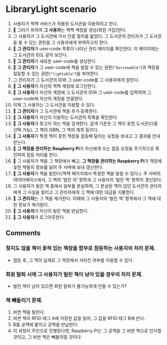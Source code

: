 # LibraryLight scenario

1. 사용자가 책첵 서비스가 적용된 도서관을 이용하려고 한다.
2. :small_orange_diamond: 그러기 위하여 **그 사용자**는 책첵 계정을 생성(회원 가입)한다.
3. 그 사용자가 그 도서관에 가서 인증 절차를 밟았다. 그 도서관의 관리자가 그 도서관을 쓸 수 있는 권한을 그 사용자에게 부여하고자 한다.
4. :small_blue_diamond: **그 관리자**가 user-code 목록이 나타난 관리 페이지를 확인한다. 이 페이지에는 그 도서관의 ID도 같이 보인다.
5. :small_blue_diamond: **그 관리자**가 새로운 user-code를 생성한다. 
6. :small_blue_diamond: **그 관리자**가 그 user-code에 책을 빌릴 수 있는 권한(`"borrowable"`)과 책장을 점등할 수 있는 권한(`"lightable"`)을 부여한다.
7. 그 관리자가 그 도서관의 ID와 그 user-code를 그 사용자에게 알린다.
8. :small_orange_diamond: **그 사용자**가 자신의 책첵 계정에 로그인한다.
9. :small_orange_diamond: **그 사용자**가 자신의 계정에 그 도서관의 ID와 그 user-code를 입력하여 그 user-code에 자신의 계정을 연결한다.
10. 이제 그 사용자는 그 도서관을 이용할 수 있다.
11. :small_blue_diamond: **그 관리자**가 그 도서관에 책을 추가·등록한다.
12. :small_orange_diamond: **그 사용자**가 자신이 이용하는 도서관의 목록을 확인한다.
13. :small_orange_diamond: **그 사용자**가 찾고자 하는 책을 검색한다. 검색 기준은 그 책이 꽂힌 도서관(다중 선택 가능), 그 책의 ISBN, 그 책의 제목 등이다.
14. :small_orange_diamond: **그 사용자**가 특정 책이 꽂힌 책장을 점등해 달라는 요청을 보내고 그 결과를 안내받는다.
15. :small_red_triangle: **그 책장을 관리하는 Raspberry Pi**가 자신에게 오는 점등 요청을 주기적으로 확인하여 점등 처리를 한다.
16. :small_red_triangle: 그 사용자가 책을 그 책장에서 빼고, **그 책장을 관리하는 Raspberry Pi**가 책장에 꽂힌 책들의 정보를 읽어 주 서버에 보내 갱신한다.
17. :small_orange_diamond: **그 사용자**가 책을 빌린다(첵책 페이지에서 특정한 책을 빌릴 수 있다.). 주 서버의 데이터베이스에서, 그 책의 ‘빌린 자’ 항목과 그 사용자의 ‘빌린 책’ 항목이 갱신된다.
18. 그 사용자가 빌린 책 중에서 일부를 분실하여, 그 분실된 책이 있던 도서관의 관리자에게 그 사실을 알리고 그 관리자에게 그 책에 대한 대금을 지불한다.
19. :small_blue_diamond: **그 관리자**는 그 책을 제거한다. 이때에 그 사용자의 ‘빌린 책’ 항목에서 그 책에 대한 정보가 제거된다.
20. :small_orange_diamond: **그 사용자**가 자신이 빌린 책을 반납한다.
21. :small_orange_diamond: **그 사용자**가 로그아웃한다.


## Comments

###  찾지도 않을 책이 꽂혀 있는 책장을 함부로 점등하는 사용자의 처리 문제.
 - 점등 후, 그 책이 실제로 그 책장에서 사라진 여부를 이용할 수 있다.

### 회원 탈퇴 시에 그 사용자가 빌린 책이 남아 있을 경우의 처리 문제.
 - 빌린 책이 남아 있으면 회원 탈퇴가 불가능하게 만들 수 있는가?

### 책 빼돌리기 문제.
 1. 비싼 책을 빌린다.
 2. 비싼 책의 RFID 태그 A에 저장된 값을 읽어, 그 값을 RFID 태그 B에 쓴다.
 3. B를 공책에 붙이고 공책을 반납한다.
 4. 이 과정이 무인으로 진행된다면, Raspberry Pi는 그 공책을 그 비싼 책으로 인식할 것이고, 그 비싼 책은 빼돌려질 것이다.
